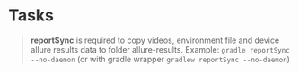 <h1 id="tasks" style="color:#333;">Tasks</h1>
<blockquote>
  <p><strong>reportSync</strong> is required to copy videos, environment file and device allure results data to folder allure-results. Example: <code class="language-plaintext highlighter-rouge">gradle reportSync --no-daemon</code> (or with gradle wrapper <code class="language-plaintext highlighter-rouge">gradlew reportSync --no-daemon</code>)</p>
</blockquote>
